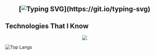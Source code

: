 

<h2 align="center">
    
[![Typing SVG](https://readme-typing-svg.herokuapp.com?duration=4000&center=true&width=700&lines=Welcome+to+my+Github+Page!;I'm+M0G3H.)](https://git.io/typing-svg)


## Technologies That I Know
<!--tech stack icons-->
<p align="center">
  <a href="https://skillicons.dev">
    <img src="https://skillicons.dev/icons?i=git,cpp,css,docker,github,html,java,js,linux,nginx,vscode,kubernetes&perline=14" />
  </a>
</p>



![Top Langs](https://github-readme-stats.vercel.app/api/top-langs/?username=M0G3H&theme=tokyonight)
